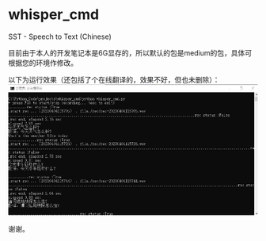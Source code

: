 # whisper_cmd
SST - Speech to Text (Chinese)

目前由于本人的开发笔记本是6G显存的，所以默认的包是medium的包，具体可根据您的环境作修改。

以下为运行效果（还包括了个在线翻译的，效果不好，但也未删除）：
![Image text](https://github.com/jiashu-sh/whisper_cmd/blob/main/docs/whispercmd-01.png?raw=true)

谢谢。
